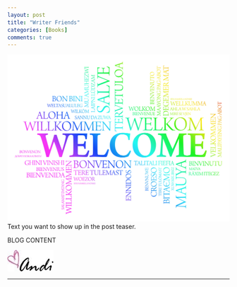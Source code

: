 ```yaml
---
layout: post
title: "Writer Friends"
categories: [Books]
comments: true
---
```

![welcome](/images/welcome.jpg)
Text you want to show up in the post teaser.

BLOG CONTENT

![Andi](/images/andi.jpg)

----